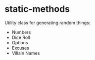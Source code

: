# static-methods

Utility class for generating random things:

- Numbers
- Dice Roll
- Options
- Excuses
- Villain Names
